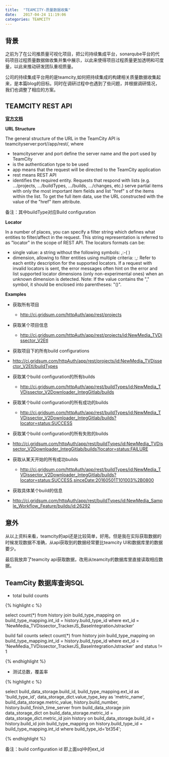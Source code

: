 ```yaml
---
title:  "TEAMCITY-质量数据收集"
date:   2017-04-24 11:19:06
categories: TEAMCITY
---
```


## **背景**

之前为了在公司推质量可视化项目，把公司持续集成平台，sonarqube平台的代码项目过程质量数据做收集并集中展示，以此来使得项目过程质量更加透明和可度量，以此来推动研发团队重视质量。

公司的持续集成平台用的是teamcity,如何把持续集成的构建相关质量数据收集起来，是本篇blog的目标。同时在调研过程中也遇到了些问题，并根据调研情况，我们也调整了相应的方案。

## **TEAMCITY REST API**

**[官方文档](https://confluence.jetbrains.com/display/TCD9/REST+API#RESTAPI-GeneralUsagePrinciples)**

**URL Structure**

The general structure of the URL in the TeamCity API is teamcityserver:port/<authType>/app/rest/<entity>, where
- teamcityserver and port define the server name and the port used by TeamCity
- <authType> is the authentication type to be used
- app means that the request will be directed to the TeamCity application
- rest means REST API
- <entity> identifies the required entity. Requests that respond with lists (e.g. .../projects, .../buildTypes, .../builds, .../changes, etc.) serve partial items with only the most important item fields and list "href" s of the items within the list. To get the full item data, use the URL constructed with the value of the "href" item attribute.

备注：其中buildType对应Build configuration

**Locator**

In a number of places, you can specify a filter string which defines what entities to filter/affect in the request. This string representation is referred to as "locator" in the scope of REST API.
The locators formats can be:
- single value: a string without the following symbols: ,:-( )
- dimension, allowing to filter entities using multiple criteria: <dimension1>:<value1>,<dimension2>:<value2>
Refer to each entity description for the supported locators.
If a request with invalid locators is sent, the error messages often hint on the error and list supported locator dimensions (only non-experimental ones) when an unknown dimension is detected.
Note: If the value contains the "," symbol, it should be enclosed into parentheses: "(<value>)".

**Examples**

- 获取所有项目
  -  http://ci.gridsum.com/httpAuth/app/rest/projects
- 获取某个项目信息
  - http://ci.gridsum.com/httpAuth/app/rest/projects/id:NewMedia_TVDissector_V2Etl

-  获取项目下的所有build configurations
  - http://ci.gridsum.com/httpAuth/app/rest/projects/id:NewMedia_TVDissector_V2Etl/buildTypes

- 获取某个build configuration的所有builds
  - http://ci.gridsum.com/httpAuth/app/rest/buildTypes/id:NewMedia_TVDissector_V2Downloader_IntegGitlab/builds

- 获取某个build configuration的所有成功的builds
  - http://ci.gridsum.com/httpAuth/app/rest/buildTypes/id:NewMedia_TVDissector_V2Downloader_IntegGitlab/builds?locator=status:SUCCESS

-  获取某个build configuration的所有失败的builds
  - http://ci.gridsum.com/httpAuth/app/rest/buildTypes/id:NewMedia_TVDissector_V2Downloader_IntegGitlab/builds?locator=status:FAILURE

- 获取从某天开始的所有成功builds
  - http://ci.gridsum.com/httpAuth/app/rest/buildTypes/id:NewMedia_TVDissector_V2Downloader_IntegGitlab/builds?locator=status:SUCCESS,sinceDate:20160501T101003%2B0800

-  获取具体某个build的信息
  - http://ci.gridsum.com/httpAuth/app/rest/buildTypes/id:NewMedia_Sample_Workflow_Feature/builds/id:26292

## **意外**

从以上资料来看，teamcity的api还是比较简单，好用。但是我在实际获取数据的时候发现数据不准确，从api获取到的数据经常要比teamcity UI和数据库里的数据要少。

最后我放弃了teamcity api获取数据，改用从teamcity的数据库里直接读取相应数据。

## **TeamCity 数据库查询SQL**

- total build counts

{% highlight c %}

select count(*) from history 
join build_type_mapping on build_type_mapping.int_id = history.build_type_id
where ext_id = 'NewMedia_TVDissector_TrackerJS_BaseIntegrationJstracker'

build fail counts
select count(*) from history 
join build_type_mapping on build_type_mapping.int_id = history.build_type_id
where ext_id = 'NewMedia_TVDissector_TrackerJS_BaseIntegrationJstracker'
and status != 1

{% endhighlight %}

- 测试总数，覆盖率

{% highlight c %}

select 
    build_data_storage.build_id, 
    build_type_mapping.ext_id as 'build_type_id',
    data_storage_dict.value_type_key as 'metric_name', 
    build_data_storage.metric_value,
    history.build_number,
    history.build_finish_time_server
from 
    build_data_storage
join 
    data_storage_dict on build_data_storage.metric_id = data_storage_dict.metric_id
join
    history on build_data_storage.build_id = history.build_id
join
    build_type_mapping on history.build_type_id = build_type_mapping.int_id
where build_type_id='bt354';

{% endhighlight %}

备注：build configuration id 即上面sql中的ext_id